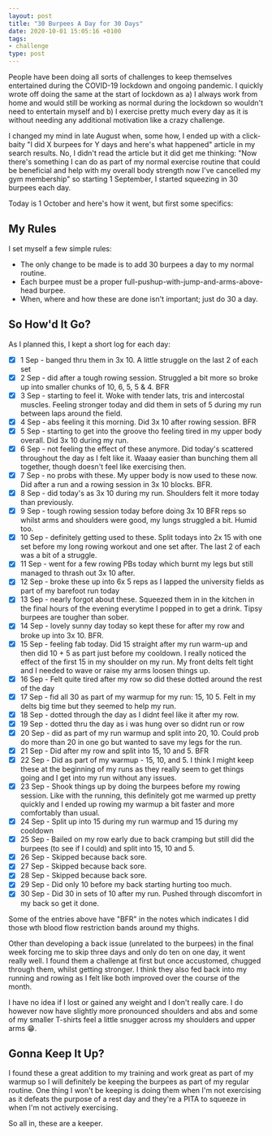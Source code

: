 ```yaml
---
layout: post
title: "30 Burpees A Day for 30 Days"
date: 2020-10-01 15:05:16 +0100
tags:
- challenge
type: post
---
```


People have been doing all sorts of challenges to keep themselves entertained during the COVID-19 lockdown and ongoing pandemic. I quickly wrote off doing the same at the start of lockdown as a) I always work from home and would still be working as normal during the lockdown so wouldn't need to entertain myself and b) I exercise pretty much every day as it is without needing any additional motivation like a crazy challenge.

I changed my mind in late August when, some how, I ended up with a click-baity "I did X burpees for Y days and here's what happened" article in my search results. No, I didn't read the article but it did get me thinking: "Now there's something I can do as part of my normal exercise routine that could be beneficial and help with my overall body strength now I've cancelled my gym membership" so starting 1 September, I started squeezing in 30 burpees each day.

Today is 1 October and here's how it went, but first some specifics:

## My Rules

I set myself a few simple rules:

- The only change to be made is to add 30 burpees a day to my normal routine.
- Each burpee must be a proper full-pushup-with-jump-and-arms-above-head burpee.
- When, where and how these are done isn't important; just do 30 a day.

## So How'd It Go?

As I planned this, I kept a short log for each day:

- [x] 1 Sep - banged thru them in 3x 10. A little struggle on the last 2 of each set
- [x] 2 Sep - did after a tough rowing session. Struggled a bit more so broke up into smaller chunks of 10, 6, 5, 5 & 4. BFR
- [x] 3 Sep - starting to feel it. Woke with tender lats, tris and intercostal muscles.  Feeling stronger today and did them in sets of 5 during my run between laps around the field.
- [x] 4 Sep - abs feeling it this morning. Did 3x 10 after rowing session. BFR
- [x] 5 Sep - starting to get into the groove tho feeling tired in my upper body overall. Did 3x 10 during my run.
- [x] 6 Sep - not feeling the effect of these anymore. Did today's scattered throughout the day as I felt like it. Waaay easier than bunching them all together, though doesn't feel like exercising then.
- [x] 7 Sep - no probs with these. My upper body is now used to these now. Did after a run and a rowing session in 3x 10 blocks. BFR.
- [x] 8 Sep - did today's as 3x 10 during my run. Shoulders felt it more today than previously.
- [x] 9 Sep - tough rowing session today before doing 3x 10 BFR reps so whilst arms and shoulders were good, my lungs struggled a bit. Humid too.
- [x] 10 Sep - definitely getting used to these. Split todays into 2x 15 with one set before my long rowing workout and one set after. The last 2 of each was a bit of a struggle.
- [x] 11 Sep - went for a few rowing PBs today which burnt my legs but still managed to thrash out 3x 10 after.
- [x] 12 Sep - broke these up into 6x 5 reps as I lapped the university fields as part of my barefoot run today
- [x] 13 Sep - nearly forgot about these. Squeezed them in in the kitchen in the final hours of the evening everytime I popped in to get a drink. Tipsy burpees are tougher than sober.
- [x] 14 Sep - lovely sunny day today so kept these for after my row and broke up into 3x 10. BFR.
- [x] 15 Sep - feeling fab today. Did 15 straight after my run warm-up and then did 10 + 5 as part just before my cooldown. I really noticed the effect of the first 15 in my shoulder on my run. My front delts felt tight and I needed to wave or raise my arms loosen things up.
- [x] 16 Sep - Felt quite tired after my row so did these dotted around the rest of the day
- [x] 17 Sep - fid all 30 as part of my warmup for my run: 15, 10 5. Felt in my delts big time but they seemed to help my run.
- [x] 18 Sep - dotted through the day as I didnt feel like it after my row.
- [x] 19 Sep - dotted thru the day as i was hung over so didnt run or row
- [x] 20 Sep - did as part of my run warmup and split into 20, 10. Could prob do more than 20 in one go but wanted to save my legs for the run.
- [x] 21 Sep - Did after my row and split into 15, 10 and 5. BFR
- [x] 22 Sep - Did as part of my warmup - 15, 10, and 5. I think I might keep these at the beginning of my runs as they really seem to get things going and I get into my run without any issues.
- [x] 23 Sep - Shook things up by doing the burpees before my rowing session. Like with the running, this definitely got me warmed up pretty quickly and I ended up rowing my warmup a bit faster and more comfortably than usual.
- [x] 24 Sep - Split up into 15 during my run warmup and 15 during my cooldown
- [x] 25 Sep - Bailed on my row early due to back cramping but still did the burpees (to see if I could) and split into 15, 10 and 5.
- [x] 26 Sep - Skipped because back sore.
- [x] 27 Sep - Skipped because back sore.
- [x] 28 Sep - Skipped because back sore.
- [x] 29 Sep - Did only 10 before my back starting hurting too much.
- [x] 30 Sep - Did 30 in sets of 10 after my run. Pushed through discomfort in my back so get it done.

Some of the entries above have "BFR" in the notes which indicates I did those wth blood flow restriction bands around my thighs.

Other than developing a back issue (unrelated to the burpees) in the final week forcing me to skip three days and only do ten on one day, it went really well. I found them a challenge at first but once accustomed, chugged through them, whilst getting stronger. I think they also fed back into my running and rowing as I felt like both improved over the course of the month.

I have no idea if I lost or gained any weight and I don't really care. I do however now have slightly more pronounced shoulders and abs and some of my smaller T-shirts feel a little snugger across my shoulders and upper arms 😁.

## Gonna Keep It Up?

I found these a great addition to my training and work great as part of my warmup so I will definitely be keeping the burpees as part of my regular routine. One thing I won't be keeping is doing them when I'm not exercising as it defeats the purpose of a rest day and they're a PITA to squeeze in when I'm not actively exercising.

So all in, these are a keeper.